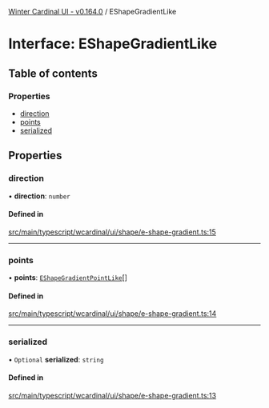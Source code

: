 [Winter Cardinal UI - v0.164.0](../index.md) / EShapeGradientLike

# Interface: EShapeGradientLike

## Table of contents

### Properties

- [direction](EShapeGradientLike.md#direction)
- [points](EShapeGradientLike.md#points)
- [serialized](EShapeGradientLike.md#serialized)

## Properties

### direction

• **direction**: `number`

#### Defined in

[src/main/typescript/wcardinal/ui/shape/e-shape-gradient.ts:15](https://github.com/winter-cardinal/winter-cardinal-ui/blob/v0.164.0/src/main/typescript/wcardinal/ui/shape/e-shape-gradient.ts#L15)

___

### points

• **points**: [`EShapeGradientPointLike`](EShapeGradientPointLike.md)[]

#### Defined in

[src/main/typescript/wcardinal/ui/shape/e-shape-gradient.ts:14](https://github.com/winter-cardinal/winter-cardinal-ui/blob/v0.164.0/src/main/typescript/wcardinal/ui/shape/e-shape-gradient.ts#L14)

___

### serialized

• `Optional` **serialized**: `string`

#### Defined in

[src/main/typescript/wcardinal/ui/shape/e-shape-gradient.ts:13](https://github.com/winter-cardinal/winter-cardinal-ui/blob/v0.164.0/src/main/typescript/wcardinal/ui/shape/e-shape-gradient.ts#L13)
